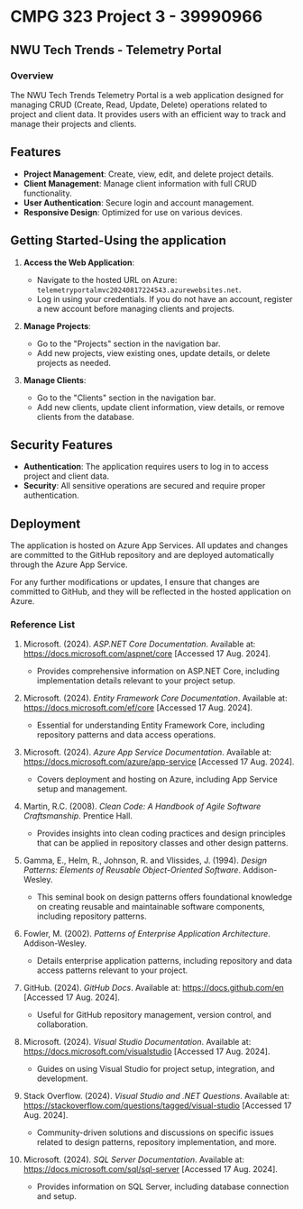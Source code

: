 # CMPG 323 Project 3 - 39990966

## NWU Tech Trends - Telemetry Portal

### Overview

The NWU Tech Trends Telemetry Portal is a web application designed for managing CRUD (Create, Read, Update, Delete) operations related to project and client data. It provides users with an efficient way to track and manage their projects and clients.

## Features

- **Project Management**: Create, view, edit, and delete project details.
- **Client Management**: Manage client information with full CRUD functionality.
- **User Authentication**: Secure login and account management.
- **Responsive Design**: Optimized for use on various devices.

## Getting Started-Using the application

1. **Access the Web Application**:
   - Navigate to the hosted URL on Azure: `telemetryportalmvc20240817224543.azurewebsites.net`.
   - Log in using your credentials. If you do not have an account, register a new account before managing clients and projects.

2. **Manage Projects**:
   - Go to the "Projects" section in the navigation bar.
   - Add new projects, view existing ones, update details, or delete projects as needed.

3. **Manage Clients**:
   - Go to the "Clients" section in the navigation bar.
   - Add new clients, update client information, view details, or remove clients from the database.

## Security Features

- **Authentication**: The application requires users to log in to access project and client data.
- **Security**: All sensitive operations are secured and require proper authentication.


## Deployment

The application is hosted on Azure App Services. All updates and changes are committed to the GitHub repository and are deployed automatically through the Azure App Service.

For any further modifications or updates, I ensure that changes are committed to GitHub, and they will be reflected in the hosted application on Azure.

### Reference List

1. Microsoft. (2024). *ASP.NET Core Documentation*. Available at: https://docs.microsoft.com/aspnet/core [Accessed 17 Aug. 2024].
   - Provides comprehensive information on ASP.NET Core, including implementation details relevant to your project setup.

2. Microsoft. (2024). *Entity Framework Core Documentation*. Available at: https://docs.microsoft.com/ef/core [Accessed 17 Aug. 2024].
   - Essential for understanding Entity Framework Core, including repository patterns and data access operations.

3. Microsoft. (2024). *Azure App Service Documentation*. Available at: https://docs.microsoft.com/azure/app-service [Accessed 17 Aug. 2024].
   - Covers deployment and hosting on Azure, including App Service setup and management.

4. Martin, R.C. (2008). *Clean Code: A Handbook of Agile Software Craftsmanship*. Prentice Hall.
   - Provides insights into clean coding practices and design principles that can be applied in repository classes and other design patterns.

5. Gamma, E., Helm, R., Johnson, R. and Vlissides, J. (1994). *Design Patterns: Elements of Reusable Object-Oriented Software*. Addison-Wesley.
   - This seminal book on design patterns offers foundational knowledge on creating reusable and maintainable software components, including repository patterns.

6. Fowler, M. (2002). *Patterns of Enterprise Application Architecture*. Addison-Wesley.
   - Details enterprise application patterns, including repository and data access patterns relevant to your project.

7. GitHub. (2024). *GitHub Docs*. Available at: https://docs.github.com/en [Accessed 17 Aug. 2024].
   - Useful for GitHub repository management, version control, and collaboration.

8. Microsoft. (2024). *Visual Studio Documentation*. Available at: https://docs.microsoft.com/visualstudio [Accessed 17 Aug. 2024].
   - Guides on using Visual Studio for project setup, integration, and development.

9. Stack Overflow. (2024). *Visual Studio and .NET Questions*. Available at: https://stackoverflow.com/questions/tagged/visual-studio [Accessed 17 Aug. 2024].
   - Community-driven solutions and discussions on specific issues related to design patterns, repository implementation, and more.

10. Microsoft. (2024). *SQL Server Documentation*. Available at: https://docs.microsoft.com/sql/sql-server [Accessed 17 Aug. 2024].
    - Provides information on SQL Server, including database connection and setup.
